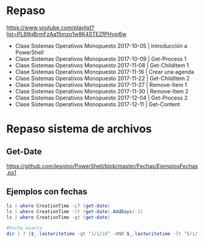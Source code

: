 # Repaso
https://www.youtube.com/playlist?list=PL89qBrmFzAa15mzo1w8K4STEZfPHysj6w

- Clase Sistemas Operativos Monopuesto 2017-10-05 | Introducción a PowerShell
- Clase Sistemas Operativos Monopuesto 2017-10-09 | Get-Process 1
- Clase Sistemas Operativos Monopuesto 2017-11-08 | Get-ChildItem 1
- Clase Sistemas Operativos Monopuesto 2017-11-16 | Crear una agenda
- Clase Sistemas Operativos Monopuesto 2017-11-22 | Get-ChildItem 2
- Clase Sistemas Operativos Monopuesto 2017-11-27 | Remove-Item 1
- Clase Sistemas Operativos Monopuesto 2017-11-30 | Remove-Item 2
- Clase Sistemas Operativos Monopuesto 2017-12-04 | Get-Process 2
- Clase Sistemas Operativos Monopuesto 2017-12-11 | Get-Content

# Repaso sistema de archivos

## Get-Date
https://github.com/jesnino/PowerShell/blob/master/Fechas/EjemplosFechas.ps1

## Ejemplos con fechas
```PowerShell
ls | where CreationTime -LT (get-date)
ls | where CreationTime -lt (get-date).AddDays(-1)
ls | where CreationTime -gt (get-date)
```
```PowerShell
#Fecha exacta
dir | ? {$_.lastwritetime -gt ‘1/1/18’ -AND $_.lastwritetime -lt ‘6/1/18’}
```
